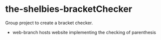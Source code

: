 # the-shelbies-bracketChecker
Group project to create a bracket checker.
* web-branch hosts website implementing the checking of parenthesis

